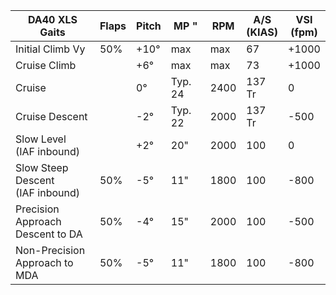| DA40 XLS Gaits                       | Flaps | Pitch | MP "    | RPM  | A/S<br/>(KIAS) | VSI<br/>(fpm) |
| ------------------------------------ | ----- | ----- | ------- | ---- | ---------- | --------- |
| Initial Climb Vy                     | 50%   | +10°  | max     | max  | 67         | +1000     |
| Cruise Climb                         |       | +6°   | max     | max  | 73         | +1000     |
| Cruise                               |       | 0°    | Typ. 24 | 2400 | 137 Tr     | 0         |
| Cruise Descent                       |       | -2°   | Typ. 22 | 2000 | 137 Tr     | -500      |
| Slow Level<br/>(IAF inbound)         |       | +2°   | 20"     | 2000 | 100        | 0         |
| Slow Steep Descent<br/>(IAF inbound) | 50%   | -5°   | 11"     | 1800 | 100        | -800      |
| Precision Approach<br/>Descent to DA | 50%   | -4°   | 15"     | 2000 | 100        | -500      |
| Non-Precision<br/>Approach to MDA    | 50%   | -5°   | 11"     | 1800 | 100        | -800      | 
